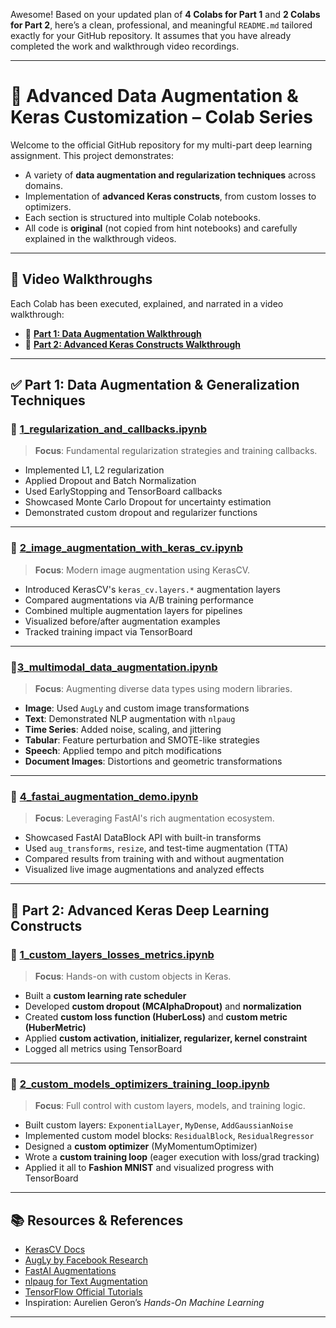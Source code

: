 Awesome! Based on your updated plan of **4 Colabs for Part 1** and **2 Colabs for Part 2**, here’s a clean, professional, and meaningful `README.md` tailored exactly for your GitHub repository. It assumes that you have already completed the work and walkthrough video recordings.

---

# 🧠 Advanced Data Augmentation & Keras Customization – Colab Series

Welcome to the official GitHub repository for my multi-part deep learning assignment. This project demonstrates:

- A variety of **data augmentation and regularization techniques** across domains.
- Implementation of **advanced Keras constructs**, from custom losses to optimizers.
- Each section is structured into multiple Colab notebooks.
- All code is **original** (not copied from hint notebooks) and carefully explained in the walkthrough videos.

---


## 🎥 Video Walkthroughs

Each Colab has been executed, explained, and narrated in a video walkthrough:

- 🔗 **[Part 1: Data Augmentation Walkthrough](./walkthrough_videos/part1_walkthrough.mp4)**
- 🔗 **[Part 2: Advanced Keras Constructs Walkthrough](./walkthrough_videos/part2_walkthrough.mp4)**

---

## ✅ Part 1: Data Augmentation & Generalization Techniques

### 📘 [1_regularization_and_callbacks.ipynb](#)
> **Focus**: Fundamental regularization strategies and training callbacks.

- Implemented L1, L2 regularization
- Applied Dropout and Batch Normalization
- Used EarlyStopping and TensorBoard callbacks
- Showcased Monte Carlo Dropout for uncertainty estimation
- Demonstrated custom dropout and regularizer functions

---

### 📘 [2_image_augmentation_with_keras_cv.ipynb](#)
> **Focus**: Modern image augmentation using KerasCV.

- Introduced KerasCV's `keras_cv.layers.*` augmentation layers
- Compared augmentations via A/B training performance
- Combined multiple augmentation layers for pipelines
- Visualized before/after augmentation examples
- Tracked training impact via TensorBoard

---

### 📘[3_multimodal_data_augmentation.ipynb](#)
> **Focus**: Augmenting diverse data types using modern libraries.

- **Image**: Used `AugLy` and custom image transformations
- **Text**: Demonstrated NLP augmentation with `nlpaug`
- **Time Series**: Added noise, scaling, and jittering
- **Tabular**: Feature perturbation and SMOTE-like strategies
- **Speech**: Applied tempo and pitch modifications
- **Document Images**: Distortions and geometric transformations

---

### 📘 [4_fastai_augmentation_demo.ipynb](#)
> **Focus**: Leveraging FastAI's rich augmentation ecosystem.

- Showcased FastAI DataBlock API with built-in transforms
- Used `aug_transforms`, `resize`, and test-time augmentation (TTA)
- Compared results from training with and without augmentation
- Visualized live image augmentations and analyzed effects

---

## 🧪 Part 2: Advanced Keras Deep Learning Constructs

### 📘 [1_custom_layers_losses_metrics.ipynb](#)
> **Focus**: Hands-on with custom objects in Keras.

- Built a **custom learning rate scheduler**
- Developed **custom dropout (MCAlphaDropout)** and **normalization**
- Created **custom loss function (HuberLoss)** and **custom metric (HuberMetric)**
- Applied **custom activation, initializer, regularizer, kernel constraint**
- Logged all metrics using TensorBoard

---

### 📘 [2_custom_models_optimizers_training_loop.ipynb](#)
> **Focus**: Full control with custom layers, models, and training logic.

- Built custom layers: `ExponentialLayer`, `MyDense`, `AddGaussianNoise`
- Implemented custom model blocks: `ResidualBlock`, `ResidualRegressor`
- Designed a **custom optimizer** (MyMomentumOptimizer)
- Wrote a **custom training loop** (eager execution with loss/grad tracking)
- Applied it all to **Fashion MNIST** and visualized progress with TensorBoard

---


## 📚 Resources & References

- [KerasCV Docs](https://keras.io/keras_cv/)
- [AugLy by Facebook Research](https://github.com/facebookresearch/AugLy)
- [FastAI Augmentations](https://github.com/fastai/fastbook)
- [nlpaug for Text Augmentation](https://github.com/makcedward/nlpaug)
- [TensorFlow Official Tutorials](https://www.tensorflow.org/tutorials)
- Inspiration: Aurelien Geron’s *Hands-On Machine Learning*

---
